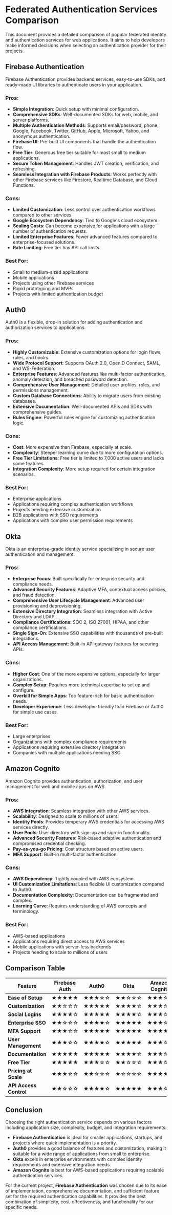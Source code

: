 # Federated Authentication Services Comparison

This document provides a detailed comparison of popular federated identity and authentication services for web applications. It aims to help developers make informed decisions when selecting an authentication provider for their projects.

## Firebase Authentication

Firebase Authentication provides backend services, easy-to-use SDKs, and ready-made UI libraries to authenticate users in your application.

### Pros:
- **Simple Integration**: Quick setup with minimal configuration.
- **Comprehensive SDKs**: Well-documented SDKs for web, mobile, and server platforms.
- **Multiple Authentication Methods**: Supports email/password, phone, Google, Facebook, Twitter, GitHub, Apple, Microsoft, Yahoo, and anonymous authentication.
- **Firebase UI**: Pre-built UI components that handle the authentication flow.
- **Free Tier**: Generous free tier suitable for most small to medium applications.
- **Secure Token Management**: Handles JWT creation, verification, and refreshing.
- **Seamless Integration with Firebase Products**: Works perfectly with other Firebase services like Firestore, Realtime Database, and Cloud Functions.

### Cons:
- **Limited Customization**: Less control over authentication workflows compared to other services.
- **Google Ecosystem Dependency**: Tied to Google's cloud ecosystem.
- **Scaling Costs**: Can become expensive for applications with a large number of authentication requests.
- **Limited Enterprise Features**: Fewer advanced features compared to enterprise-focused solutions.
- **Rate Limiting**: Free tier has API call limits.

### Best For:
- Small to medium-sized applications
- Mobile applications
- Projects using other Firebase services
- Rapid prototyping and MVPs
- Projects with limited authentication budget

## Auth0

Auth0 is a flexible, drop-in solution for adding authentication and authorization services to applications.

### Pros:
- **Highly Customizable**: Extensive customization options for login flows, rules, and hooks.
- **Wide Protocol Support**: Supports OAuth 2.0, OpenID Connect, SAML, and WS-Federation.
- **Enterprise Features**: Advanced features like multi-factor authentication, anomaly detection, and breached password detection.
- **Comprehensive User Management**: Detailed user profiles, roles, and permissions management.
- **Custom Database Connections**: Ability to migrate users from existing databases.
- **Extensive Documentation**: Well-documented APIs and SDKs with comprehensive guides.
- **Rules Engine**: Powerful rules engine for customizing authentication logic.

### Cons:
- **Cost**: More expensive than Firebase, especially at scale.
- **Complexity**: Steeper learning curve due to more configuration options.
- **Free Tier Limitations**: Free tier is limited to 7,000 active users and lacks some features.
- **Integration Complexity**: More setup required for certain integration scenarios.

### Best For:
- Enterprise applications
- Applications requiring complex authentication workflows
- Projects needing extensive customization
- B2B applications with SSO requirements
- Applications with complex user permission requirements

## Okta

Okta is an enterprise-grade identity service specializing in secure user authentication and management.

### Pros:
- **Enterprise Focus**: Built specifically for enterprise security and compliance needs.
- **Advanced Security Features**: Adaptive MFA, contextual access policies, and fraud detection.
- **Comprehensive User Lifecycle Management**: Advanced user provisioning and deprovisioning.
- **Extensive Directory Integration**: Seamless integration with Active Directory and LDAP.
- **Compliance Certifications**: SOC 2, ISO 27001, HIPAA, and other compliance certifications.
- **Single Sign-On**: Extensive SSO capabilities with thousands of pre-built integrations.
- **API Access Management**: Built-in API gateway features for securing APIs.

### Cons:
- **Higher Cost**: One of the more expensive options, especially for larger organizations.
- **Complex Setup**: Requires more technical expertise to set up and configure.
- **Overkill for Simple Apps**: Too feature-rich for basic authentication needs.
- **Developer Experience**: Less developer-friendly than Firebase or Auth0 for simple use cases.

### Best For:
- Large enterprises
- Organizations with complex compliance requirements
- Applications requiring extensive directory integration
- Companies with multiple applications needing SSO

## Amazon Cognito

Amazon Cognito provides authentication, authorization, and user management for web and mobile apps on AWS.

### Pros:
- **AWS Integration**: Seamless integration with other AWS services.
- **Scalability**: Designed to scale to millions of users.
- **Identity Pools**: Provides temporary AWS credentials for accessing AWS services directly.
- **User Pools**: User directory with sign-up and sign-in functionality.
- **Advanced Security Features**: Risk-based adaptive authentication and compromised credential checking.
- **Pay-as-you-go Pricing**: Cost structure based on active users.
- **MFA Support**: Built-in multi-factor authentication.

### Cons:
- **AWS Dependency**: Tightly coupled with AWS ecosystem.
- **UI Customization Limitations**: Less flexible UI customization compared to Auth0.
- **Documentation Complexity**: Documentation can be fragmented and complex.
- **Learning Curve**: Requires understanding of AWS concepts and terminology.

### Best For:
- AWS-based applications
- Applications requiring direct access to AWS services
- Mobile applications with server-less backends
- Projects needing to scale to millions of users

## Comparison Table

| Feature | Firebase Auth | Auth0 | Okta | Amazon Cognito |
|---------|--------------|-------|------|----------------|
| **Ease of Setup** | ★★★★★ | ★★★☆☆ | ★★☆☆☆ | ★★★☆☆ |
| **Customization** | ★★☆☆☆ | ★★★★★ | ★★★★☆ | ★★★☆☆ |
| **Social Logins** | ★★★★☆ | ★★★★★ | ★★★★☆ | ★★★☆☆ |
| **Enterprise SSO** | ★★☆☆☆ | ★★★★☆ | ★★★★★ | ★★★☆☆ |
| **MFA Support** | ★★★☆☆ | ★★★★★ | ★★★★★ | ★★★★☆ |
| **User Management** | ★★★☆☆ | ★★★★☆ | ★★★★★ | ★★★☆☆ |
| **Documentation** | ★★★★★ | ★★★★★ | ★★★★☆ | ★★★☆☆ |
| **Free Tier** | ★★★★★ | ★★★☆☆ | ★★☆☆☆ | ★★★☆☆ |
| **Pricing at Scale** | ★★★☆☆ | ★★☆☆☆ | ★☆☆☆☆ | ★★★★☆ |
| **API Access Control** | ★★☆☆☆ | ★★★★☆ | ★★★★★ | ★★★☆☆ |

## Conclusion

Choosing the right authentication service depends on various factors including application size, complexity, budget, and integration requirements:

- **Firebase Authentication** is ideal for smaller applications, startups, and projects where quick implementation is a priority.
- **Auth0** provides a good balance of features and customization, making it suitable for a wide range of applications from small to enterprise.
- **Okta** excels in enterprise environments with complex identity requirements and extensive integration needs.
- **Amazon Cognito** is best for AWS-based applications requiring scalable authentication services.

For the current project, **Firebase Authentication** was chosen due to its ease of implementation, comprehensive documentation, and sufficient feature set for the required authentication capabilities. It provides the best combination of simplicity, cost-effectiveness, and functionality for our specific needs. 